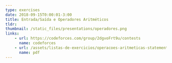 ```yaml
---
type: exercises
date: 2018-09-15T0:00:01-3:00
title: Entrada/Saída e Operadores Aritméticos
tldr: 
thumbnail: /static_files/presentations/operadores.png
links: 
    - url: https://codeforces.com/group/2dgvoFrt9u/contests
      name: codeforces
    - url: /assets/listas-de-exercicios/operacoes-aritmeticas-statements.pdf
      name: pdf
---
```

